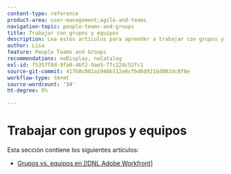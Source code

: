 ```yaml
---
content-type: reference
product-area: user-management;agile-and-teams
navigation-topic: people-teams-and-groups
title: Trabajar con grupos y equipos
description: Lea estos artículos para aprender a trabajar con grupos y equipos en Workfront.
author: Lisa
feature: People Teams and Groups
recommendations: noDisplay, noCatalog
exl-id: f5357f8d-9fa0-46f2-9ae5-7fc224c52fc1
source-git-commit: 417b8c081a1940b112e8cfbd6d9216d802dc8f8e
workflow-type: tm+mt
source-wordcount: '34'
ht-degree: 0%

---
```


# Trabajar con grupos y equipos

Esta sección contiene los siguientes artículos:

* [Grupos vs. equipos en  [!DNL Adobe Workfront]](../../people-teams-and-groups/work-with-groups-and-teams/understanding-differences-and-similarities-between-groups-and-teams.md)
